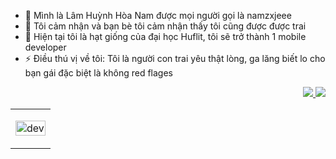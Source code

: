 - 👋 Mình là Lâm Huỳnh Hòa Nam  được mọi người gọi là namzxjeee
- 👀 Tôi cảm nhận và bạn bè tôi cảm nhận thấy tôi cũng được được trai
- 🌱 Hiện tại tôi là hạt giống của đại học Huflit, tôi sẽ trở thành 1 mobile developer
- ⚡ Điều thú vị về tôi: Tôi là người con trai yêu thật lòng, ga lăng biết lo cho bạn gái đặc biệt là không red flages




<table style="width:100%;">
  <tr>
    <td>
      <p align="left"> 
        <img src="https://media2.giphy.com/media/v1.Y2lkPTc5MGI3NjExejd4ajVvamlqdjJrdGFjYm9rYmUwNnZiNnZpbzJtcjBldjZsZng5MiZlcD12MV9pbnRlcm5hbF9naWZfYnlfaWQmY3Q9Zw/bGgsc5mWoryfgKBx1u/giphy.webp" alt="dev" width="100%"/>
      </p>
    </td>
  </tr>
    <p align="right">
   <a href="https://www.facebook.com/namzxjee?mibextid=LQQJ4d" alt="Facebook">
    <img src="https://img.icons8.com/fluent/48/000000/facebook-new.png" target="_blank" />
  </a> 
    <a href="https://github.com/namzxjeee" alt="Github">
    <img src="https://img.icons8.com/fluent/48/000000/github.png"/>
  </a> 
  </p>
</table>
